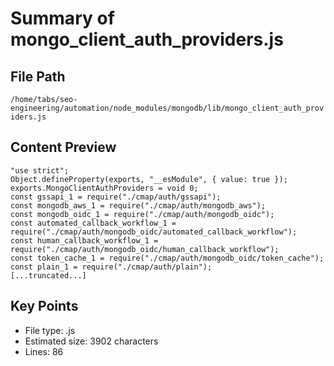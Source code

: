 # Summary of mongo_client_auth_providers.js
  
## File Path
`/home/tabs/seo-engineering/automation/node_modules/mongodb/lib/mongo_client_auth_providers.js`

## Content Preview
```
"use strict";
Object.defineProperty(exports, "__esModule", { value: true });
exports.MongoClientAuthProviders = void 0;
const gssapi_1 = require("./cmap/auth/gssapi");
const mongodb_aws_1 = require("./cmap/auth/mongodb_aws");
const mongodb_oidc_1 = require("./cmap/auth/mongodb_oidc");
const automated_callback_workflow_1 = require("./cmap/auth/mongodb_oidc/automated_callback_workflow");
const human_callback_workflow_1 = require("./cmap/auth/mongodb_oidc/human_callback_workflow");
const token_cache_1 = require("./cmap/auth/mongodb_oidc/token_cache");
const plain_1 = require("./cmap/auth/plain");
[...truncated...]
```

## Key Points
- File type: .js
- Estimated size: 3902 characters
- Lines: 86
